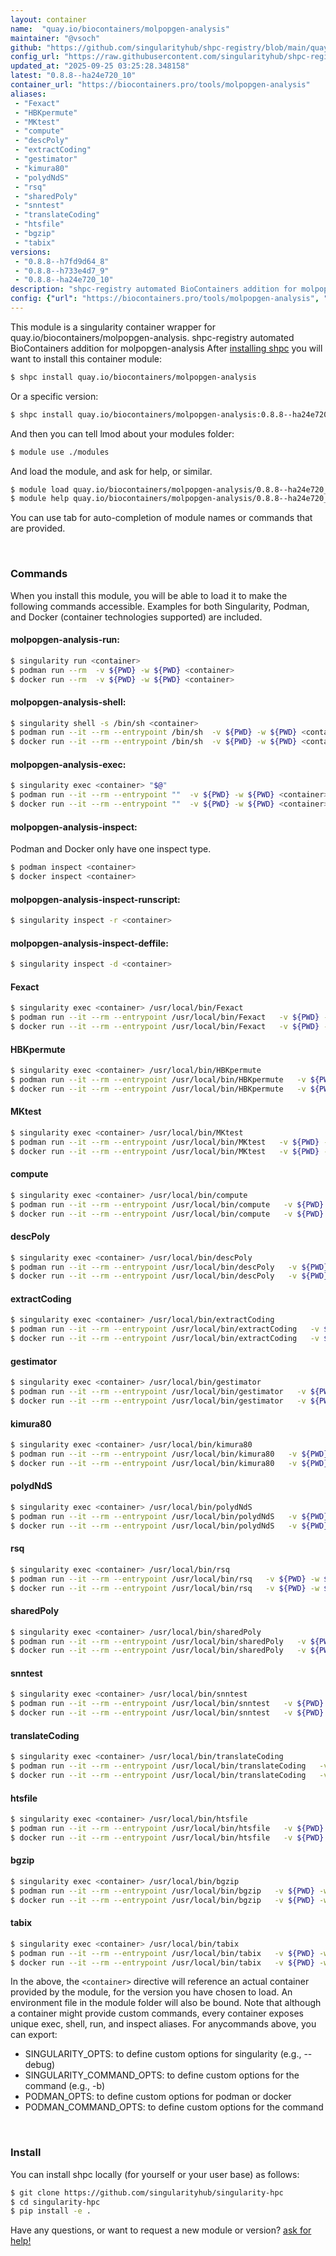 ```yaml
---
layout: container
name:  "quay.io/biocontainers/molpopgen-analysis"
maintainer: "@vsoch"
github: "https://github.com/singularityhub/shpc-registry/blob/main/quay.io/biocontainers/molpopgen-analysis/container.yaml"
config_url: "https://raw.githubusercontent.com/singularityhub/shpc-registry/main/quay.io/biocontainers/molpopgen-analysis/container.yaml"
updated_at: "2025-09-25 03:25:28.348158"
latest: "0.8.8--ha24e720_10"
container_url: "https://biocontainers.pro/tools/molpopgen-analysis"
aliases:
 - "Fexact"
 - "HBKpermute"
 - "MKtest"
 - "compute"
 - "descPoly"
 - "extractCoding"
 - "gestimator"
 - "kimura80"
 - "polydNdS"
 - "rsq"
 - "sharedPoly"
 - "snntest"
 - "translateCoding"
 - "htsfile"
 - "bgzip"
 - "tabix"
versions:
 - "0.8.8--h7fd9d64_8"
 - "0.8.8--h733e4d7_9"
 - "0.8.8--ha24e720_10"
description: "shpc-registry automated BioContainers addition for molpopgen-analysis"
config: {"url": "https://biocontainers.pro/tools/molpopgen-analysis", "maintainer": "@vsoch", "description": "shpc-registry automated BioContainers addition for molpopgen-analysis", "latest": {"0.8.8--ha24e720_10": "sha256:364548f6eaa2e00eaaf4639e1e24ee5a1319730fe63a990519e2a75ae9bea25f"}, "tags": {"0.8.8--h7fd9d64_8": "sha256:364436e67b67b7633512c1ff898aac1d3836f1608cfa230345b4394d1fbf1c0d", "0.8.8--h733e4d7_9": "sha256:6c167975988035ee04e95ff45b625989166a56b00e4631e62170a1a53f3a361c", "0.8.8--ha24e720_10": "sha256:364548f6eaa2e00eaaf4639e1e24ee5a1319730fe63a990519e2a75ae9bea25f"}, "docker": "quay.io/biocontainers/molpopgen-analysis", "aliases": {"Fexact": "/usr/local/bin/Fexact", "HBKpermute": "/usr/local/bin/HBKpermute", "MKtest": "/usr/local/bin/MKtest", "compute": "/usr/local/bin/compute", "descPoly": "/usr/local/bin/descPoly", "extractCoding": "/usr/local/bin/extractCoding", "gestimator": "/usr/local/bin/gestimator", "kimura80": "/usr/local/bin/kimura80", "polydNdS": "/usr/local/bin/polydNdS", "rsq": "/usr/local/bin/rsq", "sharedPoly": "/usr/local/bin/sharedPoly", "snntest": "/usr/local/bin/snntest", "translateCoding": "/usr/local/bin/translateCoding", "htsfile": "/usr/local/bin/htsfile", "bgzip": "/usr/local/bin/bgzip", "tabix": "/usr/local/bin/tabix"}}
---
```


This module is a singularity container wrapper for quay.io/biocontainers/molpopgen-analysis.
shpc-registry automated BioContainers addition for molpopgen-analysis
After [installing shpc](#install) you will want to install this container module:


```bash
$ shpc install quay.io/biocontainers/molpopgen-analysis
```

Or a specific version:

```bash
$ shpc install quay.io/biocontainers/molpopgen-analysis:0.8.8--ha24e720_10
```

And then you can tell lmod about your modules folder:

```bash
$ module use ./modules
```

And load the module, and ask for help, or similar.

```bash
$ module load quay.io/biocontainers/molpopgen-analysis/0.8.8--ha24e720_10
$ module help quay.io/biocontainers/molpopgen-analysis/0.8.8--ha24e720_10
```

You can use tab for auto-completion of module names or commands that are provided.

<br>

### Commands

When you install this module, you will be able to load it to make the following commands accessible.
Examples for both Singularity, Podman, and Docker (container technologies supported) are included.

#### molpopgen-analysis-run:

```bash
$ singularity run <container>
$ podman run --rm  -v ${PWD} -w ${PWD} <container>
$ docker run --rm  -v ${PWD} -w ${PWD} <container>
```

#### molpopgen-analysis-shell:

```bash
$ singularity shell -s /bin/sh <container>
$ podman run --it --rm --entrypoint /bin/sh  -v ${PWD} -w ${PWD} <container>
$ docker run --it --rm --entrypoint /bin/sh  -v ${PWD} -w ${PWD} <container>
```

#### molpopgen-analysis-exec:

```bash
$ singularity exec <container> "$@"
$ podman run --it --rm --entrypoint ""  -v ${PWD} -w ${PWD} <container> "$@"
$ docker run --it --rm --entrypoint ""  -v ${PWD} -w ${PWD} <container> "$@"
```

#### molpopgen-analysis-inspect:

Podman and Docker only have one inspect type.

```bash
$ podman inspect <container>
$ docker inspect <container>
```

#### molpopgen-analysis-inspect-runscript:

```bash
$ singularity inspect -r <container>
```

#### molpopgen-analysis-inspect-deffile:

```bash
$ singularity inspect -d <container>
```


#### Fexact

```bash
$ singularity exec <container> /usr/local/bin/Fexact
$ podman run --it --rm --entrypoint /usr/local/bin/Fexact   -v ${PWD} -w ${PWD} <container> -c " $@"
$ docker run --it --rm --entrypoint /usr/local/bin/Fexact   -v ${PWD} -w ${PWD} <container> -c " $@"
```


#### HBKpermute

```bash
$ singularity exec <container> /usr/local/bin/HBKpermute
$ podman run --it --rm --entrypoint /usr/local/bin/HBKpermute   -v ${PWD} -w ${PWD} <container> -c " $@"
$ docker run --it --rm --entrypoint /usr/local/bin/HBKpermute   -v ${PWD} -w ${PWD} <container> -c " $@"
```


#### MKtest

```bash
$ singularity exec <container> /usr/local/bin/MKtest
$ podman run --it --rm --entrypoint /usr/local/bin/MKtest   -v ${PWD} -w ${PWD} <container> -c " $@"
$ docker run --it --rm --entrypoint /usr/local/bin/MKtest   -v ${PWD} -w ${PWD} <container> -c " $@"
```


#### compute

```bash
$ singularity exec <container> /usr/local/bin/compute
$ podman run --it --rm --entrypoint /usr/local/bin/compute   -v ${PWD} -w ${PWD} <container> -c " $@"
$ docker run --it --rm --entrypoint /usr/local/bin/compute   -v ${PWD} -w ${PWD} <container> -c " $@"
```


#### descPoly

```bash
$ singularity exec <container> /usr/local/bin/descPoly
$ podman run --it --rm --entrypoint /usr/local/bin/descPoly   -v ${PWD} -w ${PWD} <container> -c " $@"
$ docker run --it --rm --entrypoint /usr/local/bin/descPoly   -v ${PWD} -w ${PWD} <container> -c " $@"
```


#### extractCoding

```bash
$ singularity exec <container> /usr/local/bin/extractCoding
$ podman run --it --rm --entrypoint /usr/local/bin/extractCoding   -v ${PWD} -w ${PWD} <container> -c " $@"
$ docker run --it --rm --entrypoint /usr/local/bin/extractCoding   -v ${PWD} -w ${PWD} <container> -c " $@"
```


#### gestimator

```bash
$ singularity exec <container> /usr/local/bin/gestimator
$ podman run --it --rm --entrypoint /usr/local/bin/gestimator   -v ${PWD} -w ${PWD} <container> -c " $@"
$ docker run --it --rm --entrypoint /usr/local/bin/gestimator   -v ${PWD} -w ${PWD} <container> -c " $@"
```


#### kimura80

```bash
$ singularity exec <container> /usr/local/bin/kimura80
$ podman run --it --rm --entrypoint /usr/local/bin/kimura80   -v ${PWD} -w ${PWD} <container> -c " $@"
$ docker run --it --rm --entrypoint /usr/local/bin/kimura80   -v ${PWD} -w ${PWD} <container> -c " $@"
```


#### polydNdS

```bash
$ singularity exec <container> /usr/local/bin/polydNdS
$ podman run --it --rm --entrypoint /usr/local/bin/polydNdS   -v ${PWD} -w ${PWD} <container> -c " $@"
$ docker run --it --rm --entrypoint /usr/local/bin/polydNdS   -v ${PWD} -w ${PWD} <container> -c " $@"
```


#### rsq

```bash
$ singularity exec <container> /usr/local/bin/rsq
$ podman run --it --rm --entrypoint /usr/local/bin/rsq   -v ${PWD} -w ${PWD} <container> -c " $@"
$ docker run --it --rm --entrypoint /usr/local/bin/rsq   -v ${PWD} -w ${PWD} <container> -c " $@"
```


#### sharedPoly

```bash
$ singularity exec <container> /usr/local/bin/sharedPoly
$ podman run --it --rm --entrypoint /usr/local/bin/sharedPoly   -v ${PWD} -w ${PWD} <container> -c " $@"
$ docker run --it --rm --entrypoint /usr/local/bin/sharedPoly   -v ${PWD} -w ${PWD} <container> -c " $@"
```


#### snntest

```bash
$ singularity exec <container> /usr/local/bin/snntest
$ podman run --it --rm --entrypoint /usr/local/bin/snntest   -v ${PWD} -w ${PWD} <container> -c " $@"
$ docker run --it --rm --entrypoint /usr/local/bin/snntest   -v ${PWD} -w ${PWD} <container> -c " $@"
```


#### translateCoding

```bash
$ singularity exec <container> /usr/local/bin/translateCoding
$ podman run --it --rm --entrypoint /usr/local/bin/translateCoding   -v ${PWD} -w ${PWD} <container> -c " $@"
$ docker run --it --rm --entrypoint /usr/local/bin/translateCoding   -v ${PWD} -w ${PWD} <container> -c " $@"
```


#### htsfile

```bash
$ singularity exec <container> /usr/local/bin/htsfile
$ podman run --it --rm --entrypoint /usr/local/bin/htsfile   -v ${PWD} -w ${PWD} <container> -c " $@"
$ docker run --it --rm --entrypoint /usr/local/bin/htsfile   -v ${PWD} -w ${PWD} <container> -c " $@"
```


#### bgzip

```bash
$ singularity exec <container> /usr/local/bin/bgzip
$ podman run --it --rm --entrypoint /usr/local/bin/bgzip   -v ${PWD} -w ${PWD} <container> -c " $@"
$ docker run --it --rm --entrypoint /usr/local/bin/bgzip   -v ${PWD} -w ${PWD} <container> -c " $@"
```


#### tabix

```bash
$ singularity exec <container> /usr/local/bin/tabix
$ podman run --it --rm --entrypoint /usr/local/bin/tabix   -v ${PWD} -w ${PWD} <container> -c " $@"
$ docker run --it --rm --entrypoint /usr/local/bin/tabix   -v ${PWD} -w ${PWD} <container> -c " $@"
```



In the above, the `<container>` directive will reference an actual container provided
by the module, for the version you have chosen to load. An environment file in the
module folder will also be bound. Note that although a container
might provide custom commands, every container exposes unique exec, shell, run, and
inspect aliases. For anycommands above, you can export:

 - SINGULARITY_OPTS: to define custom options for singularity (e.g., --debug)
 - SINGULARITY_COMMAND_OPTS: to define custom options for the command (e.g., -b)
 - PODMAN_OPTS: to define custom options for podman or docker
 - PODMAN_COMMAND_OPTS: to define custom options for the command

<br>

### Install

You can install shpc locally (for yourself or your user base) as follows:

```bash
$ git clone https://github.com/singularityhub/singularity-hpc
$ cd singularity-hpc
$ pip install -e .
```

Have any questions, or want to request a new module or version? [ask for help!](https://github.com/singularityhub/singularity-hpc/issues)